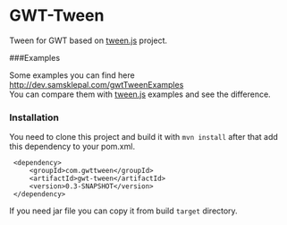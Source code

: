 GWT-Tween
===================
Tween for GWT based on [tween.js](https://github.com/tweenjs/tween.js) project.

###Examples 

Some examples you can find here http://dev.samsklepal.com/gwtTweenExamples
<br>You can compare them with [tween.js](https://github.com/tweenjs/tween.js) examples and see the difference.
 
### Installation
You need to clone this project and build it with `mvn install`
after that add this dependency to your pom.xml.
````       
 <dependency>
     <groupId>com.gwttween</groupId>
     <artifactId>gwt-tween</artifactId>
     <version>0.3-SNAPSHOT</version>
 </dependency>
````
If you need jar file you can copy it from build `target` directory.

